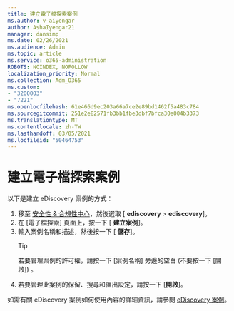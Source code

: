 ```yaml
---
title: 建立電子檔探索案例
ms.author: v-aiyengar
author: AshaIyengar21
manager: dansimp
ms.date: 02/26/2021
ms.audience: Admin
ms.topic: article
ms.service: o365-administration
ROBOTS: NOINDEX, NOFOLLOW
localization_priority: Normal
ms.collection: Adm_O365
ms.custom:
- "3200003"
- "7221"
ms.openlocfilehash: 61e466d9ec203a66a7ce2e89bd1462f5a483c784
ms.sourcegitcommit: 251e2e82571fb3bb1fbe3dbf7bfca30e004b3373
ms.translationtype: MT
ms.contentlocale: zh-TW
ms.lasthandoff: 03/05/2021
ms.locfileid: "50464753"
---
```

# <a name="create-an-ediscovery-case"></a>建立電子檔探索案例

以下是建立 eDiscovery 案例的方式：

1. 移至 [安全性 & 合規性中心](https://go.microsoft.com/fwlink/p/?linkid=2077143)，然後選取 [ **ediscovery**  >  **ediscovery**]。
1. 在 [電子檔探索] 頁面上，按一下 [ **建立案例**]。
1. 輸入案例名稱和描述，然後按一下 [ **儲存**]。
    > [!TIP]
    >若要管理案例的許可權，請按一下 [案例名稱] 旁邊的空白 (不要按一下 [開啟]) 。
1. 若要管理此案例的保留、搜尋和匯出設定，請按一下 [**開啟**]。

如需有關 eDiscovery 案例如何使用內容的詳細資訊，請參閱 [eDiscovery 案例](https://go.microsoft.com/fwlink/?linkid=2101589)。
